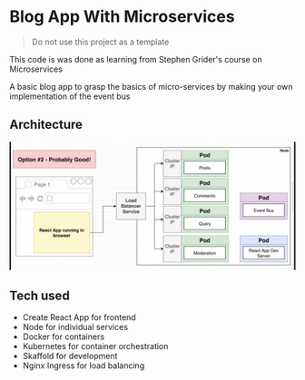 # Blog App With Microservices

> Do not use this project as a template

This code is was done as learning from Stephen Grider's course on Microservices

A basic blog app to grasp the basics of micro-services by making your own implementation of the event bus

## Architecture

![Architecture](./docs/arch.jpeg)

## Tech used

- Create React App for frontend
- Node for individual services
- Docker for containers
- Kubernetes for container orchestration
- Skaffold for development
- Nginx Ingress for load balancing
